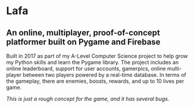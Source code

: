 # Lafa

## An online, multiplayer, proof-of-concept platformer built on Pygame and Firebase

Built in 2017 as part of my A-Level Computer Science project to help grow my Python skills and learn the Pygame library. The project includes an online leaderboard, support for user accounts, gamerpics, online multi-player between two players powered by a real-time database. In terms of the gameplay, there are enemies, boosts, rewards, and up to 10 lives per game. 

_This is just a rough concept for the game, and it has several bugs._
